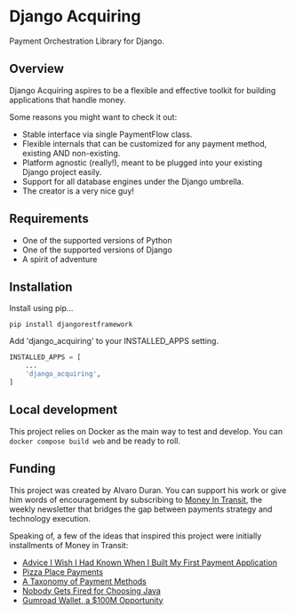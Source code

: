 # Django Acquiring

Payment Orchestration Library for Django.

## Overview

Django Acquiring aspires to be a flexible and effective toolkit for building applications that handle money.

Some reasons you might want to check it out:

- Stable interface via single PaymentFlow class.
- Flexible internals that can be customized for any payment method, existing AND non-existing.
- Platform agnostic (really!), meant to be plugged into your existing Django project easily.
- Support for all database engines under the Django umbrella.
- The creator is a very nice guy!

## Requirements

- One of the supported versions of Python
- One of the supported versions of Django
- A spirit of adventure

## Installation

Install using pip...

```
pip install djangorestframework
```

Add 'django_acquiring' to your INSTALLED_APPS setting.

```python
INSTALLED_APPS = [
    ...
    'django_acquiring',
]
```

## Local development

This project relies on Docker as the main way to test and develop. You can `docker compose build web` and be ready to roll.

## Funding

This project was created by Alvaro Duran. You can support his work or give him words of encouragement by subscribing to [Money In Transit](http://news.alvaroduran.com/), the weekly newsletter that bridges the gap between payments strategy and technology execution.

Speaking of, a few of the ideas that inspired this project were initially installments of Money in Transit:

- [Advice I Wish I Had Known When I Built My First Payment Application](https://news.alvaroduran.com/p/advice-i-wish-i-had-known-when-i)
- [Pizza Place Payments](https://news.alvaroduran.com/p/pizza-place-payments)
- [A Taxonomy of Payment Methods](https://news.alvaroduran.com/p/a-taxonomy-of-payment-methods)
- [Nobody Gets Fired for Choosing Java](https://news.alvaroduran.com/p/nobody-gets-fired-for-choosing-java)
- [Gumroad Wallet, a $100M Opportunity](https://news.alvaroduran.com/p/gumroad-wallet-a-100m-opportunity)
